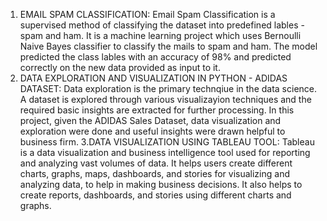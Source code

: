 1. EMAIL SPAM CLASSIFICATION:
Email Spam Classification is a supervised method of classifying the dataset into predefined lables - spam and ham. It is a machine learning project which uses Bernoulli Naive Bayes classifier to classify the mails to spam and ham. The model predicted the class lables with an accuracy of 98% and predicted correctly on the new data provided as input to it.
2. DATA EXPLORATION AND VISUALIZATION IN PYTHON - ADIDAS DATASET:
Data exploration is the primary technqiue in the data science. A dataset is explored through various visualizayion techniques and the required basic insights are extracted for further processing. In this project, given the ADIDAS Sales Dataset, data visualization and exploration were done and useful insights were drawn helpful to business firm.
3.DATA VISUALIZATION USING TABLEAU TOOL:
Tableau is a data visualization and business intelligence tool used for reporting and analyzing vast volumes of data. It helps users create different charts, graphs, maps, dashboards, and stories for visualizing and analyzing data, to help in making business decisions.  It also helps to create reports, dashboards, and stories using different charts and graphs.
